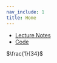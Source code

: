 ```yaml
---
nav_include: 1
title: Home
---
```

* [Lecture Notes](./LectureNotes)
* [Code](./code)

$\frac{1}{34}$ 


